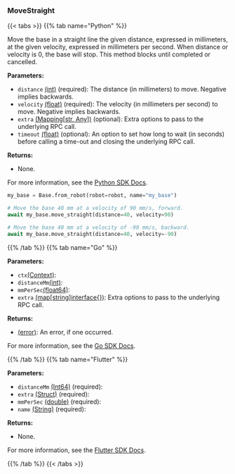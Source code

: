 ### MoveStraight

{{< tabs >}}
{{% tab name="Python" %}}

Move the base in a straight line the given distance, expressed in millimeters, at the given velocity, expressed in millimeters per second. When distance or velocity is 0, the base will stop. This method blocks until completed or cancelled.

**Parameters:**

- `distance` [(int)](https://docs.python.org/3/library/stdtypes.html#numeric-types-int-float-complex) (required): The distance (in millimeters) to move. Negative implies backwards.
- `velocity` [(float)](https://docs.python.org/3/library/stdtypes.html#numeric-types-int-float-complex) (required): The velocity (in millimeters per second) to move. Negative implies backwards.
- `extra` [(Mapping[str, Any])](<INSERT PARAM TYPE LINK>) (optional): Extra options to pass to the underlying RPC call.
- `timeout` [(float)](<INSERT PARAM TYPE LINK>) (optional): An option to set how long to wait (in seconds) before calling a time-out and closing the underlying RPC call.

**Returns:**

- None.

For more information, see the [Python SDK Docs](https://python.viam.dev/autoapi/viam/components/base/client/index.html#viam.components.base.client.BaseClient.move_straight).

``` python {class="line-numbers linkable-line-numbers"}
my_base = Base.from_robot(robot=robot, name="my_base")

# Move the base 40 mm at a velocity of 90 mm/s, forward.
await my_base.move_straight(distance=40, velocity=90)

# Move the base 40 mm at a velocity of -90 mm/s, backward.
await my_base.move_straight(distance=40, velocity=-90)
```

{{% /tab %}}
{{% tab name="Go" %}}

**Parameters:**

- `ctx`[(Context)](https://pkg.go.dev/context#Context):
- `distanceMm`[(int)](https://pkg.go.dev/builtin#int):
- `mmPerSec`[(float64)](https://pkg.go.dev/builtin#float64):
- `extra` [(map[string]interface\{\})](https://go.dev/blog/maps): Extra options to pass to the underlying RPC call.

**Returns:**

- [(error)](https://pkg.go.dev/builtin#error): An error, if one occurred.

For more information, see the [Go SDK Docs](https://pkg.go.dev/go.viam.com/rdk/components/base#Base).

{{% /tab %}}
{{% tab name="Flutter" %}}

**Parameters:**

- `distanceMm` [(Int64)](https://pub.dev/documentation/fixnum/1.1.0/fixnum/Int64-class.html) (required):
- `extra` [(Struct)](<INSERT PARAM TYPE LINK>) (required):
- `mmPerSec` [(double)](https://api.flutter.dev/flutter/dart-core/double-class.html) (required):
- `name` [(String)](https://api.flutter.dev/flutter/dart-core/String-class.html) (required):

**Returns:**

- None.

For more information, see the [Flutter SDK Docs](https://flutter.viam.dev/viam_protos.component.base/BaseServiceClient/moveStraight.html).

{{% /tab %}}
{{< /tabs >}}
